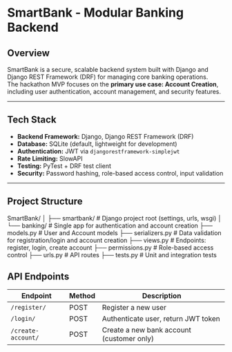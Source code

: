 # SmartBank - Modular Banking Backend

## Overview
SmartBank is a secure, scalable backend system built with Django and Django REST Framework (DRF) for managing core banking operations.  
The hackathon MVP focuses on the **primary use case: Account Creation**, including user authentication, account management, and security features.

---

## Tech Stack
- **Backend Framework:** Django, Django REST Framework (DRF)  
- **Database:** SQLite (default, lightweight for development)  
- **Authentication:** JWT via `djangorestframework-simplejwt`  
- **Rate Limiting:** SlowAPI  
- **Testing:** PyTest + DRF test client  
- **Security:** Password hashing, role-based access control, input validation  

---

## Project Structure

SmartBank/
│
├── smartbank/ # Django project root (settings, urls, wsgi)
│
└── banking/ # Single app for authentication and account creation
├── models.py # User and Account models
├── serializers.py # Data validation for registration/login and account creation
├── views.py # Endpoints: register, login, create account
├── permissions.py # Role-based access control
├── urls.py # API routes
├── tests.py # Unit and integration tests



## API Endpoints

| Endpoint | Method | Description |
|----------|--------|-------------|
| `/register/` | POST | Register a new user |
| `/login/` | POST | Authenticate user, return JWT token |
| `/create-account/` | POST | Create a new bank account (customer only) |
